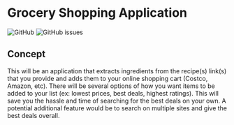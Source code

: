 # Grocery Shopping Application

![GitHub](https://img.shields.io/github/license/catw101/COMS4995)
![GitHub issues](https://img.shields.io/github/issues/catw101/Grocery-Shopping-Application?color=%239aabe3)

## Concept
This will be an application that extracts ingredients from the recipe(s) link(s) that you provide and adds them to your online shopping cart (Costco, Amazon, etc). There will be several options of how you want items to be added to your list (ex: lowest prices, best deals, highest ratings). This will save you the hassle and time of searching for the best deals on your own. A potential additional feature would be to search on multiple sites and give the best deals overall.
